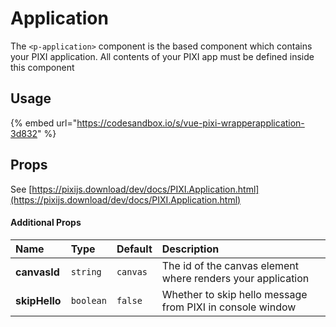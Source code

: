 # Application

The `<p-application>` component is the based component which contains your PIXI application. All contents of your PIXI app must be defined inside this component

## Usage

{% embed url="https://codesandbox.io/s/vue-pixi-wrapperapplication-3d832" %}

## Props

See [https://pixijs.download/dev/docs/PIXI.Application.html](https://pixijs.download/dev/docs/PIXI.Application.html)

#### Additional Props <a id="additional-props"></a>

| Name | Type | Default | Description |
| :--- | :--- | :--- | :--- |
| **canvasId** | `string` | `canvas` | The id of the canvas element where renders your application |
| **skipHello** | `boolean` | `false` | Whether to skip hello message from PIXI in console window |

